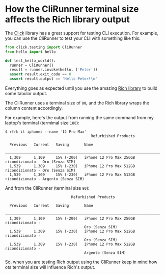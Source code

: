 # How the CliRunner terminal size affects the Rich library output

The [Click](https://click.palletsprojects.com/) library has a great support for testing CLI execution. For example, you can use the CliRunner to test your CLI with something like this:

```python
from click.testing import CliRunner
from hello import hello

def test_hello_world():
  runner = CliRunner()
  result = runner.invoke(hello, ['Peter'])
  assert result.exit_code == 0
  assert result.output == 'Hello Peter!\n'
```

Everything goes as expected until you use the amazing [Rich library](https://github.com/Textualize/rich) to build some tabular output.

The CliRunner uses a terminal size of `80`, and the Rich library wraps the column content accordingly.

For example, here's the output from running the same command from my laptop's terminal (termimal size `180`):

```shell
$ rfrb it iphones --name '12 Pro Max'
                                       Refurbished Products

  Previous   Current   Saving       Name
 ────────────────────────────────────────────────────────────────────────────────────────────────
  1,309      1,109     15% (-200)   iPhone 12 Pro Max 256GB ricondizionato - Oro (Senza SIM)
  1,539      1,309     15% (-230)   iPhone 12 Pro Max 512GB ricondizionato - Oro (Senza SIM)
  1,539      1,309     15% (-230)   iPhone 12 Pro Max 512GB ricondizionato - Argento (Senza SIM)

```

And from the CliRunner (terminal size `80`):

```text
                              Refurbished Products

  Previous   Current   Saving       Name
 ──────────────────────────────────────────────────────────────────────────────
  1,309      1,109     15% (-200)   iPhone 12 Pro Max 256GB ricondizionato -
                                    Oro (Senza SIM)
  1,539      1,309     15% (-230)   iPhone 12 Pro Max 512GB ricondizionato -
                                    Oro (Senza SIM)
  1,539      1,309     15% (-230)   iPhone 12 Pro Max 512GB ricondizionato -
                                    Argento (Senza SIM)

```

So, when you are testing Rich output using the CliRunner keep in mind how ots terminal size will influence Rich's output.

